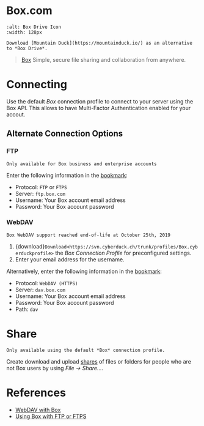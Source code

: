 Box.com
===

```{image} _images/box.png
:alt: Box Drive Icon
:width: 128px
```

```{tip}
Download [Mountain Duck](https://mountainduck.io/) as an alternative to *Box Drive*.
```

> [Box](https://box.com/) Simple, secure file sharing and collaboration from anywhere.

# Connecting

Use the default *Box* connection profile to connect to your server using the Box API. This allows to have Multi-Factor Authentication enabled for your accout.

## Alternate Connection Options

### FTP

```{important}
Only available for Box business and enterprise accounts
```

Enter the following information in the [bookmark](../cyberduck/bookmarks.md):

- Protocol: `FTP` or `FTPS`
- Server: `ftp.box.com`
- Username: Your Box account email address
- Password: Your Box account password

### WebDAV

```{warning}
Box WebDAV support reached end-of-life at October 25th, 2019
```

1. {download}`Download<https://svn.cyberduck.ch/trunk/profiles/Box.cyberduckprofile>` the *Box Connection Profile* for preconfigured settings.
2. Enter your email address for the username.

Alternatively, enter the following information in the [bookmark](../cyberduck/bookmarks.md):

- Protocol: `WebDAV (HTTPS)`
- Server: `dav.box.com`
- Username: Your Box account email address
- Password: Your Box account password
- Path: `dav`

# Share

```{note}
Only available using the default *Box* connection profile.
```

Create download and upload [shares](../cyberduck/share.md#box) of files or folders for people who are not Box users by using *File → Share...*.

# References

- [WebDAV with Box](https://support.box.com/hc/en-us/articles/360043696414-WebDAV-with-Box)
- [Using Box with FTP or FTPS](https://support.box.com/hc/en-us/articles/360043697414-Using-Box-with-FTP-or-FTPS)